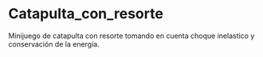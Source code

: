 # Catapulta_con_resorte
Minijuego de catapulta con resorte tomando en cuenta choque inelastico y conservación de la energía.
